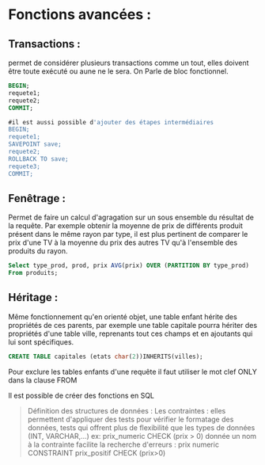 # Fonctions avancées :
## Transactions :
permet de considérer plusieurs transactions comme un tout, elles doivent être toute exécuté ou aune ne le sera. On Parle de bloc fonctionnel.

```sql
BEGIN;
requete1;
requete2;
COMMIT;

#il est aussi possible d'ajouter des étapes intermédiaires
BEGIN;
requete1;
SAVEPOINT save;
requete2;
ROLLBACK TO save;
requete3;
COMMIT;
```
## Fenêtrage :
Permet de faire un calcul d'agragation sur un sous ensemble du résultat de la requête. Par exemple obtenir la moyenne de prix de différents produit présent dans le même rayon par type, il est plus pertinent de comparer le prix d'une TV à la moyenne du prix des autres TV qu'à l'ensemble des produits du rayon.

```sql
Select type_prod, prod, prix AVG(prix) OVER (PARTITION BY type_prod)
From produits;
```

## Héritage :
Même fonctionnement qu'en orienté objet, une table enfant hérite des propriétés de ces parents, par exemple une table capitale pourra hériter des propriétés d'une table ville, reprenants tout ces champs et en ajoutants qui lui sont spécifiques.

```sql
CREATE TABLE capitales (etats char(2))INHERITS(villes);
```
Pour exclure les tables enfants d'une requête il faut utiliser le mot clef ONLY dans la clause FROM

Il est possible de créer des fonctions en SQL

> Définition des structures de données :
> Les contraintes : elles permettent d'appliquer des tests pour vérifier le formatage des données, tests qui offrent plus de flexibilité que les types de données (INT, VARCHAR,...)
> ex: prix_numeric CHECK (prix > 0)
> donnée un nom à la contrainte facilite la recherche d'erreurs :
> prix numeric CONSTRAINT prix_positif CHECK (prix>0)

##
<!--stackedit_data:
eyJoaXN0b3J5IjpbNDQwNjUyMjc0XX0=
-->